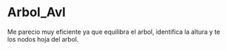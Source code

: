 # Arbol_Avl
Me parecio muy eficiente ya que equilibra el arbol, identifica la altura y te los nodos hoja del arbol.
